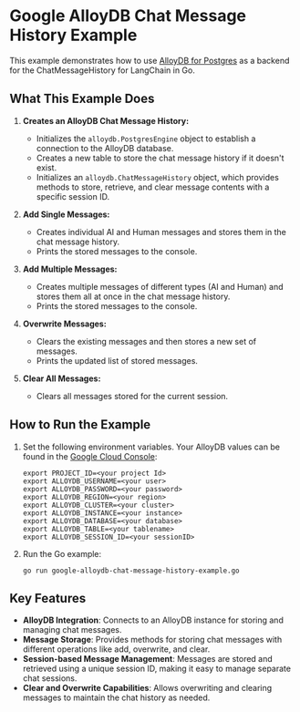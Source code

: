 # Google AlloyDB Chat Message History Example

This example demonstrates how to use [AlloyDB for Postgres](https://cloud.google.com/products/alloydb) as a backend for the ChatMessageHistory for LangChain in Go.

## What This Example Does

1. **Creates an AlloyDB Chat Message History:**
   - Initializes the `alloydb.PostgresEngine` object to establish a connection to the AlloyDB database.
   - Creates a new table to store the chat message history if it doesn't exist.
   - Initializes an `alloydb.ChatMessageHistory` object, which provides methods to store, retrieve, and clear message contents with a specific session ID.

2. **Add Single Messages:**
   - Creates individual AI and Human messages and stores them in the chat message history.
   - Prints the stored messages to the console.

3. **Add Multiple Messages:**
   - Creates multiple messages of different types (AI and Human) and stores them all at once in the chat message history.
   - Prints the stored messages to the console.

4. **Overwrite Messages:**
   - Clears the existing messages and then stores a new set of messages.
   - Prints the updated list of stored messages.

5. **Clear All Messages:**
   - Clears all messages stored for the current session.

## How to Run the Example

1. Set the following environment variables. Your AlloyDB values can be found in the [Google Cloud Console](https://console.cloud.google.com/alloydb/clusters):
   ```
   export PROJECT_ID=<your project Id>
   export ALLOYDB_USERNAME=<your user>
   export ALLOYDB_PASSWORD=<your password>
   export ALLOYDB_REGION=<your region>
   export ALLOYDB_CLUSTER=<your cluster>
   export ALLOYDB_INSTANCE=<your instance>
   export ALLOYDB_DATABASE=<your database>
   export ALLOYDB_TABLE=<your tablename>
   export ALLOYDB_SESSION_ID=<your sessionID>
   ```

2. Run the Go example:
   ```
   go run google-alloydb-chat-message-history-example.go
   ```

## Key Features
- **AlloyDB Integration**: Connects to an AlloyDB instance for storing and managing chat messages.
- **Message Storage**: Provides methods for storing chat messages with different operations like add, overwrite, and clear.
- **Session-based Message Management**: Messages are stored and retrieved using a unique session ID, making it easy to manage separate chat sessions.
- **Clear and Overwrite Capabilities**: Allows overwriting and clearing messages to maintain the chat history as needed.
